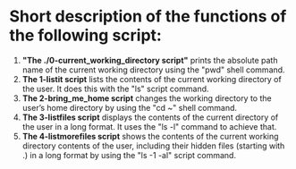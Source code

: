 # Short description of the functions of the following script:

1. **"The ./0-current_working_directory script"** prints the absolute path name of the current working directory using the "pwd" shell command.
2. **The 1-listit script** lists the contents of the current working directory of the user. It does this with the "ls" script command.
3. **The 2-bring_me_home script** changes the working directory to the user’s home directory by using the "cd ~" shell command.
4. **The 3-listfiles script** displays the contents of the current directory of the user in a long format. It uses the "ls -l" command to achieve that. 
5. **The 4-listmorefiles script** shows the contents of the current working directory contents of the user, including their hidden files (starting with .) in a long format by using the "ls -1 -al" script command.
